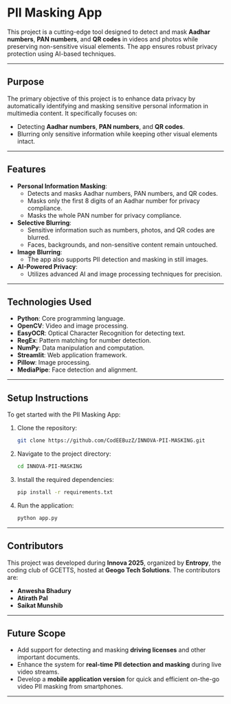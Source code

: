 # PII Masking App

This project is a cutting-edge tool designed to detect and mask **Aadhar numbers**, **PAN numbers**, and **QR codes** in videos and photos while preserving non-sensitive visual elements. The app ensures robust privacy protection using AI-based techniques.

---

## **Purpose**
The primary objective of this project is to enhance data privacy by automatically identifying and masking sensitive personal information in multimedia content. It specifically focuses on:
- Detecting **Aadhar numbers**, **PAN numbers**, and **QR codes**.
- Blurring only sensitive information while keeping other visual elements intact.

---

## **Features**
- **Personal Information Masking**:
  - Detects and masks Aadhar numbers, PAN numbers, and QR codes.
  - Masks only the first 8 digits of an Aadhar number for privacy compliance.
  - Masks the whole PAN number for privacy compliance.
- **Selective Blurring**:
  - Sensitive information such as numbers, photos, and QR codes are blurred.
  - Faces, backgrounds, and non-sensitive content remain untouched.
- **Image Blurring**:
  - The app also supports PII detection and masking in still images.
- **AI-Powered Privacy**:
  - Utilizes advanced AI and image processing techniques for precision.

---

## **Technologies Used**
- **Python**: Core programming language.
- **OpenCV**: Video and image processing.
- **EasyOCR**: Optical Character Recognition for detecting text.
- **RegEx**: Pattern matching for number detection.
- **NumPy**: Data manipulation and computation.
- **Streamlit**: Web application framework.
- **Pillow**: Image processing.
- **MediaPipe**: Face detection and alignment.

---

## **Setup Instructions**
To get started with the PII Masking App:
1. Clone the repository:
   ```bash
   git clone https://github.com/CodEEBuzZ/INNOVA-PII-MASKING.git
   ```
2. Navigate to the project directory:
   ```bash
   cd INNOVA-PII-MASKING
   ```
3. Install the required dependencies:
   ```bash
   pip install -r requirements.txt
   ```
4. Run the application:
   ```bash
   python app.py
   ```

---

## **Contributors**
This project was developed during **Innova 2025**, organized by **Entropy**, the coding club of GCETTS, hosted at **Geogo Tech Solutions**. The contributors are:
- **Anwesha Bhadury**
- **Atirath Pal**
- **Saikat Munshib**


---

## **Future Scope**
- Add support for detecting and masking **driving licenses** and other important documents.
- Enhance the system for **real-time PII detection and masking** during live video streams.
- Develop a **mobile application version** for quick and efficient on-the-go video PII masking from smartphones.

---
